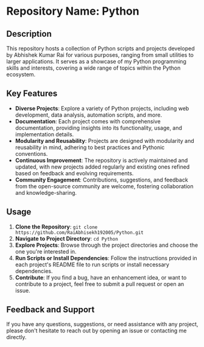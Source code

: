 # Repository Name: Python

## Description
This repository hosts a collection of Python scripts and projects developed by Abhishek Kumar Rai for various purposes, ranging from small utilities to larger applications. It serves as a showcase of my Python programming skills and interests, covering a wide range of topics within the Python ecosystem.

## Key Features
- **Diverse Projects**: Explore a variety of Python projects, including web development, data analysis, automation scripts, and more.
- **Documentation**: Each project comes with comprehensive documentation, providing insights into its functionality, usage, and implementation details.
- **Modularity and Reusability**: Projects are designed with modularity and reusability in mind, adhering to best practices and Pythonic conventions.
- **Continuous Improvement**: The repository is actively maintained and updated, with new projects added regularly and existing ones refined based on feedback and evolving requirements.
- **Community Engagement**: Contributions, suggestions, and feedback from the open-source community are welcome, fostering collaboration and knowledge-sharing.


## Usage
1. **Clone the Repository**: `git clone https://github.com/RaiAbhisekh192005/Python.git `
2. **Navigate to Project Directory**: `cd Python`
3. **Explore Projects**: Browse through the project directories and choose the one you're interested in.
4. **Run Scripts or Install Dependencies**: Follow the instructions provided in each project's README file to run scripts or install necessary dependencies.
5. **Contribute**: If you find a bug, have an enhancement idea, or want to contribute to a project, feel free to submit a pull request or open an issue.

## Feedback and Support
If you have any questions, suggestions, or need assistance with any project, please don't hesitate to reach out by opening an issue or contacting me directly.
